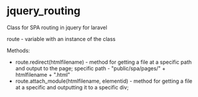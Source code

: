 # jquery_routing
Class for SPA routing in jquery for laravel

route - variable with an instance of the class

Methods:
* route.redirect(htmlfilename) - method for getting a file at a specific path and output to the page;
specific path  - "public/spa/pages/" + htmlfilename + ".html"
* route.attach_module(htmlfilename, elementid) - method for getting a file at a specific and outputting it to a specific div;


